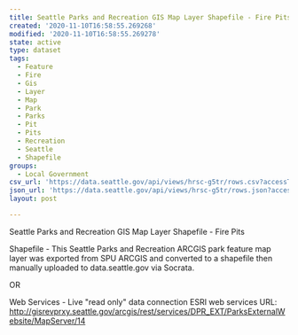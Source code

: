 ```yaml
---
title: Seattle Parks and Recreation GIS Map Layer Shapefile - Fire Pits
created: '2020-11-10T16:58:55.269268'
modified: '2020-11-10T16:58:55.269278'
state: active
type: dataset
tags:
  - Feature
  - Fire
  - Gis
  - Layer
  - Map
  - Park
  - Parks
  - Pit
  - Pits
  - Recreation
  - Seattle
  - Shapefile
groups:
  - Local Government
csv_url: 'https://data.seattle.gov/api/views/hrsc-g5tr/rows.csv?accessType=DOWNLOAD'
json_url: 'https://data.seattle.gov/api/views/hrsc-g5tr/rows.json?accessType=DOWNLOAD'
layout: post

---
```

Seattle Parks and Recreation GIS Map Layer Shapefile - Fire Pits

Shapefile - This Seattle Parks and Recreation ARCGIS park feature map layer was exported from SPU ARCGIS and converted to a shapefile then manually uploaded to data.seattle.gov via Socrata.

OR

Web Services - Live "read only" data connection ESRI web services URL: http://gisrevprxy.seattle.gov/arcgis/rest/services/DPR_EXT/ParksExternalWebsite/MapServer/14
